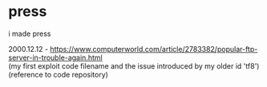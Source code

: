 # press
i made press

2000.12.12 - https://www.computerworld.com/article/2783382/popular-ftp-server-in-trouble-again.html<br>
             (my first exploit code filename and the issue introduced by my older id 'tf8') (reference to code repository)
             
